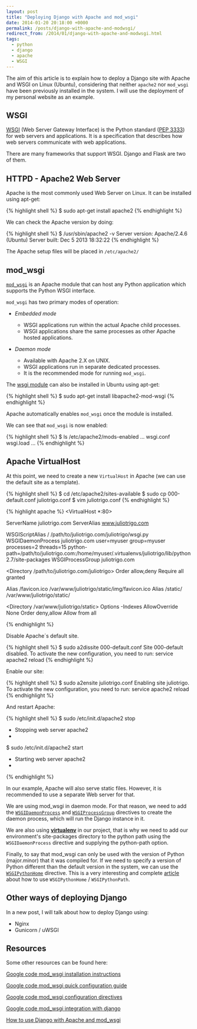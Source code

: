```yaml
---
layout: post
title: "Deploying Django with Apache and mod_wsgi"
date: 2014-01-20 20:18:00 +0000
permalink: /posts/django-with-apache-and-modwsgi/
redirect_from: /2014/01/django-with-apache-and-modwsgi.html
tags:
  - python
  - django
  - apache
  - WSGI
---
```


The aim of this article is to explain how to deploy a Django site with Apache and WSGI on Linux (Ubuntu), considering that neither `apache2` nor `mod_wsgi` have been previously installed in the system. I will use the deployment of my personal website as an example.
<!--more-->
## WSGI

[WSGI](http://wsgi.readthedocs.io) (Web Server Gateway Interface) is the Python standard ([PEP 3333](https://www.python.org/dev/peps/pep-3333/)) for web servers and applications. It is a specification that describes how web servers communicate with web applications.

There are many frameworks that support WSGI. Django and Flask are two of them.

## HTTPD - Apache2 Web Server

Apache is the most commonly used Web Server on Linux. It can be installed using apt-get:

{% highlight shell %}
$ sudo apt-get install apache2
{% endhighlight %}

We can check the Apache version by doing:

{% highlight shell %}
$ /usr/sbin/apache2 -v
Server version: Apache/2.4.6 (Ubuntu)
Server built: Dec 5 2013 18:32:22
{% endhighlight %}

The Apache setup files will be placed in `/etc/apache2/`

## mod_wsgi

[`mod_wsgi`](https://code.google.com/archive/p/modwsgi/) is an Apache module that can host any Python application which supports the Python WSGI interface.

`mod_wsgi` has two primary modes of operation:

* *Embedded mode*
  *  WSGI applications run within the actual Apache child processes.
  * WSGI applications share the same processes as other Apache hosted applications.

* *Daemon mode*
  * Available with Apache 2.X on UNIX.
  * WSGI applications run in separate dedicated processes.
  * It is the recommended mode for running `mod_wsgi`.

The [wsgi module](https://packages.debian.org/unstable/python/libapache2-mod-wsgi) can also be installed in Ubuntu using apt-get:

{% highlight shell %}
$ sudo apt-get install libapache2-mod-wsgi
{% endhighlight %}

Apache automatically enables `mod_wsgi` once the module is installed.

We can see that `mod_wsgi` is now enabled:

{% highlight shell %}
$ ls /etc/apache2/mods-enabled
…
wsgi.conf
wsgi.load
…
{% endhighlight %}

## Apache VirtualHost

At this point, we need to create a new `VirtualHost` in Apache (we can use the default site as a template).

{% highlight shell %}
$ cd /etc/apache2/sites-available
$ sudo cp 000-default.conf juliotrigo.conf
$ vim juliotrigo.conf
{% endhighlight %}


{% highlight apache %}
<VirtualHost *:80>

  ServerName juliotrigo.com
  ServerAlias www.juliotrigo.com

  WSGIScriptAlias / /path/to/juliotrigo.com/juliotrigo/wsgi.py
  WSGIDaemonProcess juliotrigo.com user=myuser group=myuser processes=2 threads=15 python-path=/path/to/juliotrigo.com:/home/myuser/.virtualenvs/juliotrigo/lib/python2.7/site-packages
  WSGIProcessGroup juliotrigo.com

  <Directory /path/to/juliotrigo.com/juliotrigo>
    <Files wsgi.py>
      Order allow,deny
      Require all granted
    </Files>
  </Directory>

  Alias /favicon.ico /var/www/juliotrigo/static/img/favicon.ico
  Alias /static/ /var/www/juliotrigo/static/

  <Directory /var/www/juliotrigo/static>
    Options -Indexes
    AllowOverride None
    Order deny,allow
    Allow from all
  </Directory>

</VirtualHost>
{% endhighlight %}


Disable Apache´s default site.

{% highlight shell %}
$ sudo a2dissite 000-default.conf
Site 000-default disabled.
To activate the new configuration, you need to run:
service apache2 reload
{% endhighlight %}

Enable our site:

{% highlight shell %}
$ sudo a2ensite juliotrigo.conf
Enabling site juliotrigo.
To activate the new configuration, you need to run:
service apache2 reload
{% endhighlight %}

And restart Apache:

{% highlight shell %}
$ sudo /etc/init.d/apache2 stop
* Stopping web server apache2
*
$ sudo /etc/init.d/apache2 start
* Starting web server apache2
*
{% endhighlight %}

In our example, Apache will also serve static files. However, it is recommended to use a separate Web server for that.

We are using mod_wsgi in daemon mode. For that reason, we need to add the [`WSGIDaemonProcess`](https://code.google.com/archive/p/modwsgi/wikis/ConfigurationDirectives.wiki#WSGIDaemonProcess) and [`WSGIProcessGroup`](https://code.google.com/archive/p/modwsgi/wikis/ConfigurationDirectives.wiki#WSGIProcessGroup) directives to create the daemon process, which will run the Django instance in it.

We are also using [**virtualenv**](https://virtualenv.pypa.io) in our project, that is why we need to add our environment's site-packages directory to the python path using the `WSGIDaemonProcess` directive and supplying the python-path option.

Finally, to say that mod_wsgi can only be used with the version of Python (major.minor) that it was compiled for. If we need to specify a version of Python different than the default version in the system, we can use the [`WSGIPythonHome`](https://modwsgi.readthedocs.io/en/latest/configuration-directives/WSGIPythonHome.html) directive. This is a very interesting and complete [article](https://groups.google.com/forum/#!topic/modwsgi/Rmgj8IcHC18) about how to use `WSGIPythonHome` / `WSGIPythonPath`.

## Other ways of deploying Django

In a new post, I will talk about how to deploy Django using:
* Nginx
* Gunicorn / uWSGI

## Resources

Some other resources can be found here:

[Google code mod_wsgi installation instructions](https://code.google.com/p/modwsgi/wiki/InstallationInstructions)

[Google code mod_wsgi quick configuration guide](https://code.google.com/p/modwsgi/wiki/QuickConfigurationGuide)

[Google code mod_wsgi configuration directives](https://code.google.com/p/modwsgi/wiki/ConfigurationDirectives)

[Google code mod_wsgi integration with django](https://code.google.com/p/modwsgi/wiki/IntegrationWithDjango)

[How to use Django with Apache and mod_wsgi](https://docs.djangoproject.com/en/dev/howto/deployment/wsgi/modwsgi/)
